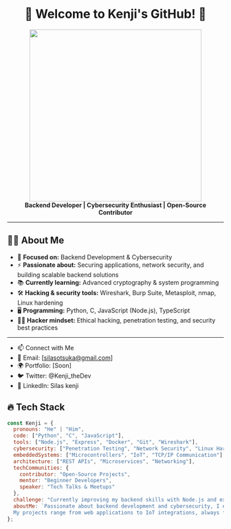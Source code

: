 <h1 align="center">👾 Welcome to Kenji's GitHub! 🚀</h1>

<div align="center">
  <img src="https://user-images.githubusercontent.com/your-image.gif" width="400px">
  <br>
  <b>Backend Developer | Cybersecurity Enthusiast | Open-Source Contributor</b>
</div>

---

## 🧑‍💻 About Me

- 🎯 **Focused on:** Backend Development & Cybersecurity  
- ⚡ **Passionate about:** Securing applications, network security, and building scalable backend solutions  
- 📚 **Currently learning:** Advanced cryptography & system programming  
- 🛠️ **Hacking & security tools:** Wireshark, Burp Suite, Metasploit, nmap, Linux hardening  
- 🖥️ **Programming:** Python, C, JavaScript (Node.js), TypeScript
- 🏴‍☠️ **Hacker mindset:** Ethical hacking, penetration testing, and security best practices  

---
- 📫 Connect with Me
- 📧 Email: [silasotsuka@gmail.com]
- 🌍 Portfolio: [Soon]
- 🐦 Twitter: @Kenji_theDev
- 💼 LinkedIn: Silas kenji

## 🔥 Tech Stack

```javascript
const Kenji = {
  pronouns: "He" | "Him",
  code: ["Python", "C", "JavaScript"],
  tools: ["Node.js", "Express", "Docker", "Git", "Wireshark"],
  cybersecurity: ["Penetration Testing", "Network Security", "Linux Hardening"],
  embeddedSystems: ["Microcontrollers", "IoT", "TCP/IP Communication"],
  architecture: ["REST APIs", "Microservices", "Networking"],
  techCommunities: {
    contributor: "Open-Source Projects",
    mentor: "Beginner Developers",
    speaker: "Tech Talks & Meetups"
  },
  challenge: "Currently improving my backend skills with Node.js and exploring system programming with C",
  aboutMe: `Passionate about backend development and cybersecurity, I enjoy building efficient and secure applications. 
  My projects range from web applications to IoT integrations, always focusing on performance, security, and best practices.`
};
